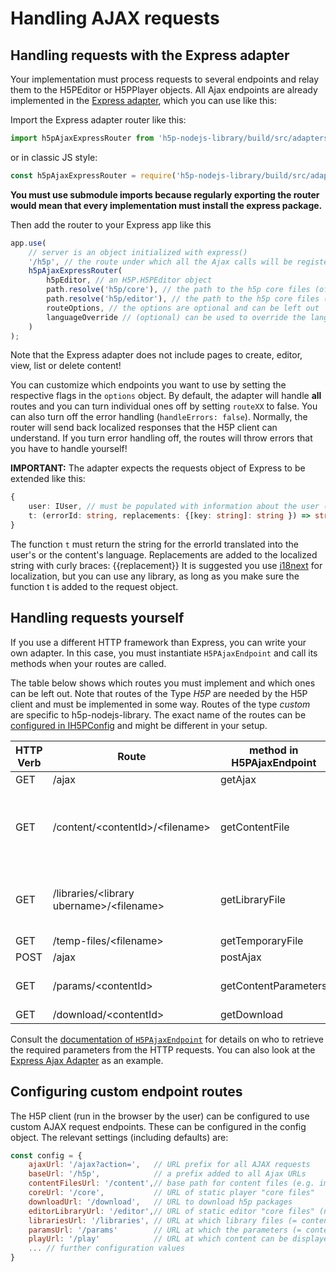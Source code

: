 # Handling AJAX requests

## Handling requests with the Express adapter

Your implementation must process requests to several endpoints and relay them to
the H5PEditor or H5PPlayer objects. All Ajax endpoints are already implemented
in the [Express adapter](../src/adapters/H5PAjaxRouter/H5PAjaxExpressRouter.ts),
which you can use like this:

Import the Express adapter router like this:

```ts
import h5pAjaxExpressRouter from 'h5p-nodejs-library/build/src/adapters/H5PAjaxRouter/H5PAjaxExpressRouter';
```

or in classic JS style:

```js
const h5pAjaxExpressRouter = require('h5p-nodejs-library/build/src/adapters/H5PAjaxRouter/H5PAjaxExpressRouter');
```

**You must use submodule imports because regularly exporting the router would
mean that every implementation must install the express package.**

Then add the router to your Express app like this

```js
app.use(
    // server is an object initialized with express()
    '/h5p', // the route under which all the Ajax calls will be registered
    h5pAjaxExpressRouter(
        h5pEditor, // an H5P.H5PEditor object
        path.resolve('h5p/core'), // the path to the h5p core files (of the player)
        path.resolve('h5p/editor'), // the path to the h5p core files (of the editor)
        routeOptions, // the options are optional and can be left out
        languageOverride // (optional) can be used to override the language used by i18next http middleware
    )
);
```

Note that the Express adapter does not include pages to create, editor, view,
list or delete content!

You can customize which endpoints you want to use by setting the respective
flags in the `options` object. By default, the adapter will handle **all**
routes and you can turn individual ones off by setting `routeXX` to false.
You can also turn off the error handling (`handleErrors: false`). Normally, the
router will send back localized responses that the H5P client can understand.
If you turn error handling off, the routes will throw errors that you have to
handle yourself!

**IMPORTANT:** The adapter expects the requests object of Express to be extended
like this:

```ts
{
    user: IUser, // must be populated with information about the user (mostly id and access rights)
    t: (errorId: string, replacements: {[key: string]: string }) => string
}
```

The function `t` must return the string for the errorId translated into the
user's or the content's language. Replacements are added to the localized string
with curly braces: {{replacement}}
It is suggested you use [i18next](https://www.i18next.com/) for localization,
but you can use any library, as long as you make sure the function t is added to
the request object.

## Handling requests yourself

If you use a different HTTP framework than Express, you can write your own
adapter. In this case, you must instantiate `H5PAjaxEndpoint` and call its
methods when your routes are called.

The table below shows which routes you must implement and which ones can be left
out. Note that routes of the Type _H5P_ are needed by the H5P client and must be
implemented in some way. Routes of the type _custom_ are specific to
h5p-nodejs-library. The exact name of the routes can be
[configured in IH5PConfig](#configuring-custom-endpoint-routes) and might be
different in your setup.

| HTTP Verb | Route                                        | method in H5PAjaxEndpoint | Type   | Required                                                                              |
| --------- | -------------------------------------------- | ------------------------- | ------ | ------------------------------------------------------------------------------------- |
| GET       | /ajax                                        | getAjax                   | H5P    | yes                                                                                   |
| GET       | /content/\<contentId\>/\<filename\>          | getContentFile            | H5P    | depends on content storage: files in FileContentStorage can also be served statically |
| GET       | /libraries/\<library ubername\>/\<filename\> | getLibraryFile            | H5P    | depends on library storage: files in FileLibraryStorage can also be served statically |
| GET       | /temp-files/\<filename\>                     | getTemporaryFile          | H5P    | yes                                                                                   |
| POST      | /ajax                                        | postAjax                  | H5P    | yes                                                                                   |
| GET       | /params/\<contentId\>                        | getContentParameters      | custom | if you use the default renderer script of the editor                                  |
| GET       | /download\/<contentId\>                      | getDownload               | custom | no                                                                                    |

Consult the [documentation of `H5PAjaxEndpoint`](/src/H5PAjaxEndpoint.ts) for
details on who to retrieve the required parameters from the HTTP requests. You
can also look at the [Express Ajax Adapter](/src/adapters/H5PAjaxRouter/H5PAjaxExpressController.ts)
as an example.

## Configuring custom endpoint routes

The H5P client (run in the browser by the user) can be configured to use custom
AJAX request endpoints. These can be configured in the config object.
The relevant settings (including defaults) are:

```js
const config = {
    ajaxUrl: '/ajax?action=',   // URL prefix for all AJAX requests
    baseUrl: '/h5p',            // a prefix added to all Ajax URLs
    contentFilesUrl: '/content',// base path for content files (e.g. images, video)
    coreUrl: '/core',           // URL of static player "core files"
    downloadUrl: '/download',   // URL to download h5p packages
    editorLibraryUrl: '/editor',// URL of static editor "core files" (not the content types!)
    librariesUrl: '/libraries', // URL at which library files (= content types) can be retrieved
    paramsUrl: '/params'        // URL at which the parameters (= content.json) of content can be retrieved
    playUrl: '/play'            // URL at which content can be displayed
    ... // further configuration values
}
```
